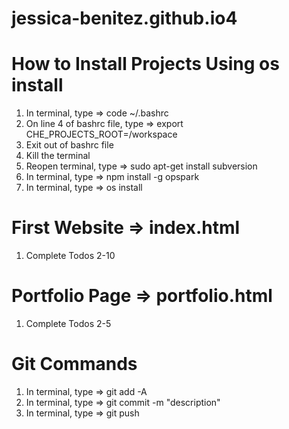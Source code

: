 # jessica-benitez.github.io4

# How to Install Projects Using os install
1) In terminal, type => code ~/.bashrc
2) On line 4 of bashrc file, type => export CHE_PROJECTS_ROOT=/workspace
3) Exit out of bashrc file
4) Kill the terminal
5) Reopen terminal, type => sudo apt-get install subversion
6) In terminal, type => npm install -g opspark
7) In terminal, type => os install

# First Website => index.html
1) Complete Todos 2-10

# Portfolio Page => portfolio.html
1) Complete Todos 2-5

# Git Commands
1) In terminal, type => git add -A
2) In terminal, type => git commit -m "description"
3) In terminal, type => git push